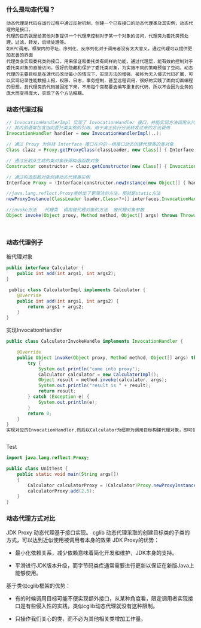 ### 什么是动态代理？
    动态代理是代码在运行过程中通过反射机制，创建一个已有接口的动态代理类及其实例，动态代理的是接口。
    代理的目的就是给其他对象提供一个代理来控制对于某一个对象的访问，代理类为委托类预处理，过滤，转发，后续处理等。
    如RPC调用，框架内的寻址、序列化、反序列化对于调用者没有太大意义。通过代理可以提供更加友善的界面
    代理类会实现委托类的接口，用来保证和委托类有同样的功能，通过代理层，能有效的控制对于委托类对象的直接访问，很好的隐藏和保护了委托类对象，为实施不同的策略预留了空间。动态代理的主要目标是在源代码改动最小的情况下，实现方法的增强，被称为无入侵式代码扩展，可以实现记录性能数据上报，权限，日志，事务控制，甚至远程调用，很好的实践了面向切面编程的思想，且代理类的代码被固定下来，不用每个类都要去编写重复的代码，所以不会因为业务的庞大而变得庞大，实现了各个方法解耦。



### 动态代理过程
```java
// InvocationHandlerImpl 实现了 InvocationHandler 接口，并能实现方法调用从代理类到委托类的分派转发
// 其内部通常包含指向委托类实例的引用，用于真正执行分派转发过来的方法调用
InvocationHandler handler = new InvocationHandlerImpl(..); 

// 通过 Proxy 为包括 Interface 接口在内的一组接口动态创建代理类的类对象
Class clazz = Proxy.getProxyClass(classLoader, new Class[] { Interface.class, ... }); 

// 通过反射从生成的类对象获得构造函数对象
Constructor constructor = clazz.getConstructor(new Class[] { InvocationHandler.class }); 

// 通过构造函数对象创建动态代理类实例
Interface Proxy = (Interface)constructor.newInstance(new Object[] { handler });

//java.lang.reflect.Proxy类给出了更简洁的方法，那就是static方法
newProxyInstance(ClassLoader loader,Class<?>[] interfaces,InvocationHandler h)

//invoke方法   代理类  调用被代理对象的方法  被代理对象参数
Object invoke(Object proxy, Method method, Object[] args) throws Throwable




```




### 动态代理例子

被代理对象
```java
public interface Calculator {
    public int add(int args1, int args2);
}

 public class CalculatorImpl implements Calculator {
    @Override
    public int add(int args1, int args2) {
        return args1 + args2;
    }
}
```


实现InvocationHandler
```java
public class CalculatorInvokeHandle implements InvocationHandler {

    @Override
    public Object invoke(Object proxy, Method method, Object[] args) throws Throwable {
        try {
            System.out.println("come into proxy");
            Calculator calculator = new CalculatorImpl();
            Object result = method.invoke(calculator, args);
            System.out.println("result is " + result);
            return result;
        } catch (Exception e) {
            System.out.println(e);
        }
        return 0;
    }
}
实现对应的InvocationHandler,然后以Calculator为纽带为调用目标构建代理对象，即可使用代理对象间接运行调用目标的逻辑。



```
Test
```java
import java.lang.reflect.Proxy;

public class UnitTest {
    public static void main(String args[])
    {
        Calculator calculatorProxy = (Calculator)Proxy.newProxyInstance(CalculatorImpl.class.getClassLoader(), new Class[]{Calculator.class}, new CalculatorInvokeHandle());
        calculatorProxy.add(2,5);
    }
}
```

### 动态代理方式对比
JDK Proxy 动态代理基于接口实现。
cglib 动态代理采取的创建目标类的子类的方式，可以达到近似使用被调用者本身的效果
JDK Proxy的优势：

- 最小化依赖关系，减少依赖意味着简化开发和维护，JDK本身的支持。

- 平滑进行JDK版本升级，而字节码类库通常需要进行更新以保证在新版Java上能够使用。


基于类似cglib框架的优势：

- 有的时候调用目标可能不便实现额外接口，从某种角度看，限定调用者实现接口是有些侵入性的实践，类似cglib动态代理就没有这种限制。

- 只操作我们关心的类，而不必为其他相关类增加工作量。
